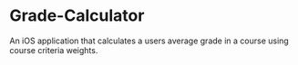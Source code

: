 # Grade-Calculator

An iOS application that calculates a users average grade in a course using course criteria weights.
